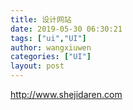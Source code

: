 ```yaml
---
title: 设计网站
date: 2019-05-30 06:30:21
tags: ["ui","UI"]
author: wangxiuwen
categories: ["UI"]
layout: post
---
```


<http://www.shejidaren.com>
